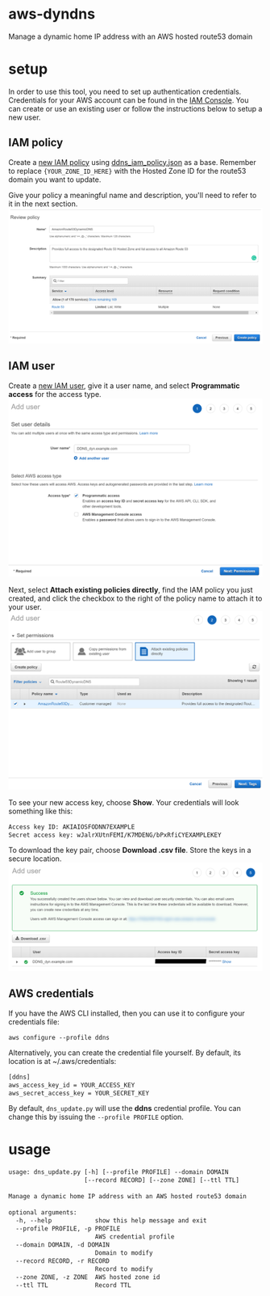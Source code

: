 aws-dyndns
=====

Manage a dynamic home IP address with an AWS hosted route53 domain

# setup

In order to use this tool, you need to set up authentication credentials. Credentials for your AWS account can be found in the [IAM Console](https://console.aws.amazon.com/iam/home). You can create or use an existing user or follow the instructions below to setup a new user.

## IAM policy
Create a [new IAM policy](https://console.aws.amazon.com/iam/home#/policies$new?step=edit) using [ddns_iam_policy.json](ddns_iam_policy.json) as a base. Remember to replace `{YOUR_ZONE_ID_HERE}` with the Hosted Zone ID for the route53 domain you want to update.

Give your policy a meaningful name and description, you'll need to refer to it in the next section.
![IAM_review_policy](screenshots/IAM_review_policy.png)

## IAM user
Create a [new IAM user](https://console.aws.amazon.com/iam/home#/users$new?step=details), give it a user name, and select **Programmatic access** for the access type.
![IAM_add_user](screenshots/IAM_add_user.png)

Next, select **Attach existing policies directly**, find the IAM policy you just created, and click the checkbox to the right of the policy name to attach it to your user.
![IAM_set_permissions](screenshots/IAM_set_permissions.png)

To see your new access key, choose **Show**. Your credentials will look something like this:

    Access key ID: AKIAIOSFODNN7EXAMPLE
    Secret access key: wJalrXUtnFEMI/K7MDENG/bPxRfiCYEXAMPLEKEY

To download the key pair, choose **Download .csv file**. Store the keys in a secure location.
![IAM_user_accessKey](screenshots/IAM_user_accessKey.png)

## AWS credentials
If you have the AWS CLI installed, then you can use it to configure your credentials file:

    aws configure --profile ddns
Alternatively, you can create the credential file yourself. By default, its location is at ~/.aws/credentials:

    [ddns]
    aws_access_key_id = YOUR_ACCESS_KEY
    aws_secret_access_key = YOUR_SECRET_KEY

By default, `dns_update.py` will use the **ddns** credential profile. You can change this by issuing the `--profile PROFILE` option.

# usage
```
usage: dns_update.py [-h] [--profile PROFILE] --domain DOMAIN
                     [--record RECORD] [--zone ZONE] [--ttl TTL]

Manage a dynamic home IP address with an AWS hosted route53 domain

optional arguments:
  -h, --help            show this help message and exit
  --profile PROFILE, -p PROFILE
                        AWS credential profile
  --domain DOMAIN, -d DOMAIN
                        Domain to modify
  --record RECORD, -r RECORD
                        Record to modify
  --zone ZONE, -z ZONE  AWS hosted zone id
  --ttl TTL             Record TTL
```
